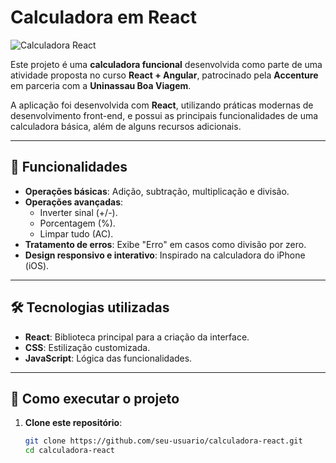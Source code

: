 # Calculadora em React

![Calculadora React](./imgs/calculadora-preview.png)

Este projeto é uma **calculadora funcional** desenvolvida como parte de uma atividade proposta no curso **React + Angular**, patrocinado pela **Accenture** em parceria com a **Uninassau Boa Viagem**.

A aplicação foi desenvolvida com **React**, utilizando práticas modernas de desenvolvimento front-end, e possui as principais funcionalidades de uma calculadora básica, além de alguns recursos adicionais.

---

## 🔧 Funcionalidades

- **Operações básicas**: Adição, subtração, multiplicação e divisão.
- **Operações avançadas**:
  - Inverter sinal (+/-).
  - Porcentagem (%).
  - Limpar tudo (AC).
- **Tratamento de erros**: Exibe "Erro" em casos como divisão por zero.
- **Design responsivo e interativo**: Inspirado na calculadora do iPhone (iOS).

---

## 🛠️ Tecnologias utilizadas

- **React**: Biblioteca principal para a criação da interface.
- **CSS**: Estilização customizada.
- **JavaScript**: Lógica das funcionalidades.

---


## 🚀 Como executar o projeto

1. **Clone este repositório**:
   ```bash
   git clone https://github.com/seu-usuario/calculadora-react.git
   cd calculadora-react


